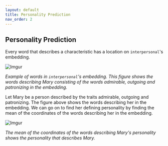 ```yaml
---
layout: default
title: Personality Prediction
nav_order: 2
---
```


## Personality Prediction

Every word that describes a characteristic has a location on `interpersonal`'s embedding.

![Imgur](https://i.imgur.com/Qfjl2Yk.png)

*Example of words in `interpersonal`'s embedding. This figure shows the words describing Mary consisting of the words admirable, outgoing and patronizing in the embedding.*

Let Mary be a person described by the traits admirable, outgoing and patronizing. The figure above shows the words describing her in the embedding. We can go on to find her defining personality by finding the mean of the coordinates of the words describing her in the embedding.

![Imgur](https://i.imgur.com/lBHHsZ7.png)

*The mean of the coordinates of the words describing Mary's personality shows the personality that describes Mary.*
